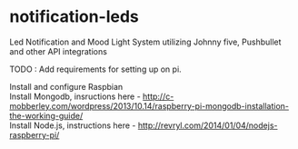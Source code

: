 # notification-leds
Led Notification and Mood Light System utilizing Johnny five, Pushbullet and other API integrations  


TODO : Add requirements for setting up on pi.

Install and configure Raspbian    
Install Mongodb, insructions here - http://c-mobberley.com/wordpress/2013/10.14/raspberry-pi-mongodb-installation-the-working-guide/      
Install Node.js, instructions here - http://revryl.com/2014/01/04/nodejs-raspberry-pi/


